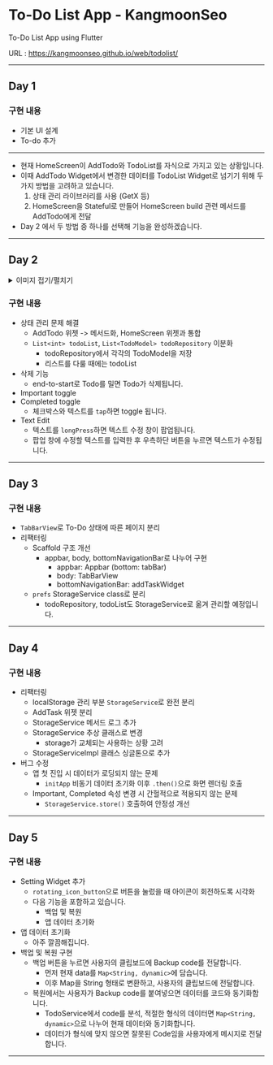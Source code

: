 # To-Do List App - KangmoonSeo
To-Do List App using Flutter

URL : https://kangmoonseo.github.io/web/todolist/

---
## Day 1

### 구현 내용

- 기본 UI 설계 
- To-do 추가 

--- 
- 현재 HomeScreen이 AddTodo와 TodoList를 자식으로 가지고 있는 상황입니다.
-  이때 AddTodo Widget에서 변경한 데이터를 TodoList Widget로 넘기기 위해 두 가지 방법을 고려하고 있습니다. 
    1. 상태 관리 라이브러리를 사용 (GetX 등)
    2. HomeScreen을 Stateful로 만들어 HomeScreen build 관련 메서드를 AddTodo에게 전달
- Day 2 에서 두 방법 중 하나를 선택해 기능을 완성하겠습니다.

---
## Day 2

<details>
<summary>이미지 접기/펼치기</summary>

### To-Do 생성 UI 개선
![To-Do 생성 UI 개선](images/AddTodo.gif)

### Important 토글
![Important 토글](images/ToggleImportant.gif)

### Completed 토글
![Completed 토글](images/ToggleCompleted.gif)

## 텍스트 수정
![텍스트 수정](images/EditText.gif)

## To-Do 삭제
![To-Do 삭제](images/DeleteTodo.gif)
</details>


### 구현 내용

- 상태 관리 문제 해결 
    - AddTodo 위젯 -> 메서드화, HomeScreen 위젯과 통합
    - `List<int> todoList`, `List<TodoModel> todoRepository` 이분화
        - todoRepository에서 각각의 TodoModel을 저장
        - 리스트를 다룰 때에는 todoList 
- 삭제 기능
    - end-to-start로 Todo를 밀면 Todo가 삭제됩니다. 
- Important toggle 
- Completed toggle
    - 체크박스와 텍스트를 `tap`하면 toggle 됩니다.
- Text Edit
    - 텍스트를 `longPress`하면 텍스트 수정 창이 팝업됩니다.
    - 팝업 창에 수정할 텍스트를 입력한 후 우측하단 버튼을 누르면 텍스트가 수정됩니다. 

---
## Day 3

### 구현 내용
- `TabBarView`로 To-Do 상태에 따른 페이지 분리
- 리팩터링
    - Scaffold 구조 개선
        - appbar, body, bottomNavigationBar로 나누어 구현
            - appbar: Appbar (bottom: tabBar)
            - body: TabBarView
            - bottomNavigationBar: addTaskWidget
    - `prefs` StorageService class로 분리
        - todoRepository, todoList도 StorageService로 옮겨 관리할 예정입니다.

--- 
## Day 4

### 구현 내용
- 리팩터링
    - localStorage 관리 부분 `StorageService`로 완전 분리
    - AddTask 위젯 분리
    - StorageService 메서드 로그 추가
    - StorageService 추상 클래스로 변경
        - storage가 교체되는 사용하는 상황 고려
    - StorageServiceImpl 클래스 싱글톤으로 추가
- 버그 수정
    - 앱 첫 진입 시 데이터가 로딩되지 않는 문제
        - `initApp` 비동기 데이터 초기화 이후 `.then()`으로 화면 렌더링 호출
    - Important, Completed 속성 변경 시 간헐적으로 적용되지 않는 문제
        - `StorageService.store()` 호출하여 안정성 개선

--- 
## Day 5

### 구현 내용
- Setting Widget 추가
    - `rotating_icon_button`으로 버튼을 눌렀을 때 아이콘이 회전하도록 시각화
    - 다음 기능을 포함하고 있습니다. 
        - 백업 및 복원
        - 앱 데이터 초기화
- 앱 데이터 초기화
    - 아주 깔끔해집니다.
- 백업 및 복원 구현
    - 백업 버튼을 누르면 사용자의 클립보드에 Backup code를 전달합니다. 
        - 먼저 현재 data를 `Map<String, dynamic>`에 담습니다.
        - 이후 Map을 String 형태로 변환하고, 사용자의 클립보드에 전달합니다. 
    - 복원에서는 사용자가 Backup code를 붙여넣으면 데이터를 코드와 동기화합니다. 
        - TodoService에서 code를 분석, 적절한 형식의 데이터면 `Map<String, dynamic>`으로 나누어 현재 데이터와 동기화합니다.
        - 데이터가 형식에 맞지 않으면 잘못된 Code임을 사용자에게 메시지로 전달합니다. 

---